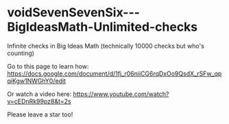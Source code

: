 # voidSevenSevenSix---BigIdeasMath-Unlimited-checks
Infinite checks in Big Ideas Math (technically 10000 checks but who's counting)


Go to this page to learn how: https://docs.google.com/document/d/1fj_r06niiCG6rqDxOo9QsdX_rSFw_qpqiKgw1NWGhY0/edit

Or watch a video here: https://www.youtube.com/watch?v=cEDnRk99pz8&t=2s

Please leave a star too!
